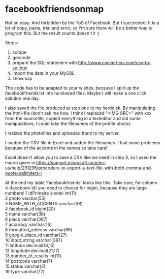 # facebookfriendsonmap
Not so easy. And forbidden by the ToS of Facebook. But I succeeded. It is a lot of copy, paste, trial and error, so I'm sure there will be a better way to program this. But the result counts doesn't it :)


Steps:
1) scrape
2) geocode
3) prepare the SQL statement with http://www.convertcsv.com/csv-to-sql.htm
4) import the data in your MySQL 
5) showmap

The code has to be adapted to your wishes, because I split up the facebookfriendslist into numbered files. Maybe I will make a one click solution one day.

I also saved the file produced at step one to my harddisk. 
By manipulating the html-file (don't ask me how, I think I replaced "<IMG SRC=" with xxx from the sourcefile, copied everything in a texteditor and did some manipulations, I could take the filenames of the profile photos. 

I resized the photofiles and uploaded them to my server.

I loaded the CSV file in Excel and added the filenames. I had some problems because of the accents in the names so take care! 

Excel doesn't allow you to save a CSV like we need in step 3, so I used the macro given in https://support.microsoft.com/en-us/help/291296/procedure-to-export-a-text-file-with-both-comma-and-quote-delimiters-i

At the end my table 'facebookfriends' looks like this. Take care, for column 4 (facebook-id) you need to choose for bigint, because they are large numbers!
	1	idPrimaire sleutel	int(11)			
	2	photo	varchar(55)		
	3	NAME_WITH_ACCENTS	varchar(38)		
	4	facebook_id	bigint(20)		
	5	name	varchar(38)		
	6	place	varchar(387)		
	7	accuracy	varchar(16)		
	8	formatted_address	varchar(68)		
	9	google_place_id	varchar(27)		
	10	input_string	varchar(387)		
	11	latitude	decimal(18,15)			
	12	longitude	decimal(21,17)			
	13	number_of_results	int(11)			
	14	postcode	varchar(7)		
	15	status	varchar(2)		
	16	type	varchar(77)		




